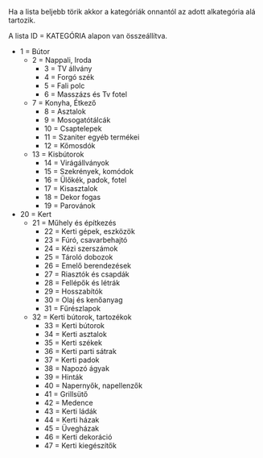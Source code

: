 Ha a lista beljebb törik akkor a kategóriák onnantól az adott alkategória alá tartozik.

A lista ID = KATEGÓRIA alapon van összeállítva.
* 1 = Bútor
  * 2 = Nappali, Iroda
    * 3 = TV állvány
    * 4 = Forgó szék
    * 5 = Fali polc
    * 6 = Masszázs és Tv fotel
  * 7 = Konyha, Étkező
    * 8 = Asztalok
    * 9 = Mosogatótálcák
    * 10 = Csaptelepek
    * 11 = Szaniter egyéb termékei
    * 12 = Kőmosdók
  * 13 = Kisbútorok
    * 14 = Virágállványok
    * 15 = Szekrények, komódok
    * 16 = Ülőkék, padok, fotel
    * 17 = Kisasztalok
    * 18 = Dekor fogas
    * 19 = Parovánok
* 20 = Kert
  * 21 = Műhely és építkezés
    * 22 = Kerti gépek, eszközök
    * 23 = Fúró, csavarbehajtó
    * 24 = Kézi szerszámok
    * 25 = Tároló dobozok
    * 26 = Emelő berendezések
    * 27 = Riasztók és csapdák
    * 28 = Fellépők és létrák
    * 29 = Hosszabítók
    * 30 = Olaj és kenőanyag
    * 31 = Fűrészlapok
  * 32 = Kerti bútorok, tartozékok
    * 33 = Kerti bútorok
    * 34 = Kerti asztalok
    * 35 = Kerti székek
    * 36 = Kerti parti sátrak
    * 37 = Kerti padok
    * 38 = Napozó ágyak
    * 39 = Hinták
    * 40 = Napernyők, napellenzők
    * 41 = Grillsütő
    * 42 = Medence
    * 43 = Kerti ládák
    * 44 = Kerti házak
    * 45 = Üvegházak
    * 46 = Kerti dekoráció
    * 47 = Kerti kiegészítők
